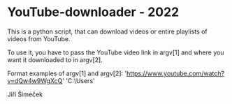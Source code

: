 # YouTube-downloader - 2022

This is a python script, that can download videos or entire playlists of videos from YouTube.

To use it, you have to pass the YouTube video link in argv[1] and where you want it downloaded to in argv[2].

Format examples of argv[1] and argv[2]: 'https://www.youtube.com/watch?v=dQw4w9WgXcQ' 'C:\Users'

Jiří Šimeček
